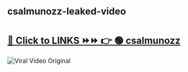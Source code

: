 
 ## csalmunozz-leaked-video 

# <h2><a href="https://clipsfans.com/csalmunozz&ref=git">🔗 Click to LINKS ⏩⏩ 👉 🟢 csalmunozz </a></h2>

<a href="https://clipsfans.com/csalmunozz&ref=git" rel="nofollow" data-target="animated-image.originalLink"><img src="https://i.ibb.co.com/xMMVF88/686577567.gif" alt="Viral Video Original" style="max-width: 100%; display: inline-block;" data-target="animated-image.originalImage"></a>
